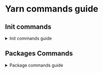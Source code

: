 # Yarn commands guide

## Init commands

<details>
  <summary>
  Init commands guide
  </summary>

### Initialize project

```shell
yarn init -y # Makes a simple package json
yarn init # This use a command form to fill package.json
```

</details>

## Packages Commands

<details>
  <summary>
  Package commands guide
  </summary>

### Add dependencies

```shell
yarn add bootstrap
yarn add localtunnel -D # -D flag to devDependencies
yarn add async --peer # --peer flag to peerDependencies
yarn add async --optional # --optional flag to optionalDependencies

yarn global add nodemon # To install globally on your system
```

> Note: on package.json we can see 3 types of dependencies

- `dependencies`: These are the packages your project needs to run.
- `devDependencies`: These are the packages needed for development and testing.
- `peerDependencies`: These are the packages that your project expects to be installed by the user or by another package that your project is a dependency of.
- `optionalDependencies`: These are dependencies that your project can work without, but can use if they are installed. If an optional dependency fails to install, Yarn will still continue to install the rest of the packages and it won't cause the entire installation to fail.

## Remove dependencies

```shell
yarn global remove nodemon # to remove from yarn global packages
yarn async remove nodemon # to remove from project
```

## See dependencies

```shell
yarn global list # to see yarn global packages
```

</details>
